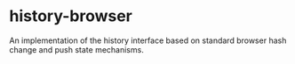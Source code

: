 history-browser
===============

An implementation of the history interface based on standard browser hash change and push state mechanisms.
